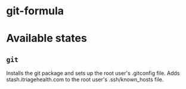 git-formula
===========

Available states
================

``git``
-------

Installs the git package and sets up the root user's .gitconfig file.
Adds stash.itriagehealth.com to the root user's .ssh/known_hosts file.
